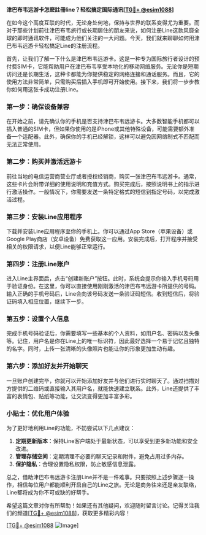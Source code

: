 **津巴布韦远游卡怎麽註冊line？轻松搞定国际通讯[[TG💪+ @esim1088](https://t.me/s/esim1088)]**

在如今这个高度互联的时代，无论身处何地，保持与世界的联系变得尤为重要。而对于那些计划前往津巴布韦旅行或长期居住的朋友来说，如何注册Line这款风靡全球的即时通讯软件，可能成为他们关注的一大问题。今天，我们就来聊聊如何用津巴布韦远游卡轻松搞定Line的注册流程。

首先，让我们了解一下什么是津巴布韦远游卡。这是一种专为国际旅行者设计的预付费SIM卡，它能帮助用户在津巴布韦享受本地化的移动网络服务。无论你是短期访问还是长期生活，这种卡都能为你提供稳定的网络连接和通话服务。而且，它的使用方法非常简单，只需购买后插入手机即可开始使用。接下来，我们将一步步教你如何用这张卡成功注册Line。

### 第一步：确保设备兼容

在开始之前，请先确认你的手机是否支持津巴布韦远游卡。大多数智能手机都可以插入普通的SIM卡，但如果你使用的是iPhone或其他特殊设备，可能需要额外准备一个适配器。此外，确保你的手机已经解锁，这样可以避免因网络制式不匹配而无法正常使用。

### 第二步：购买并激活远游卡

前往当地的电信运营商营业厅或者授权经销商，购买一张津巴布韦远游卡。通常，这些卡片会附带详细的使用说明和充值方式。购买完成后，按照说明书上的指示进行激活操作。一般情况下，你需要发送一条特定格式的短信到指定号码，以完成激活过程。

### 第三步：安装Line应用程序

下载并安装Line应用程序至你的手机上。你可以通过App Store（苹果设备）或Google Play商店（安卓设备）免费获取这一应用。安装完成后，打开程序并接受相关的权限请求，以便Line能够正常运行。

### 第四步：注册Line账户

进入Line主界面后，点击“创建新账户”按钮。此时，系统会提示你输入手机号码用于验证身份。在这里，你可以直接使用刚刚激活的津巴布韦远游卡所提供的号码。输入正确的手机号码后，Line会向该号码发送一条验证码短信。收到短信后，将验证码填入相应位置，继续下一步。

### 第五步：设置个人信息

完成手机号码验证后，你需要填写一些基本的个人资料，如用户名、密码以及头像等。记住，用户名是你在Line上的唯一标识符，因此最好选择一个易于记忆且独特的名字。同时，上传一张清晰的头像照片也能让你的形象更加生动有趣。

### 第六步：添加好友并开始聊天

一旦账户创建完毕，你就可以开始添加好友并与他们进行实时聊天了。通过扫描对方提供的二维码或直接输入其用户名，就能快速建立联系。此外，Line还提供了丰富的表情包、贴纸等功能，让交流变得更加丰富多彩。

### 小贴士：优化用户体验

为了更好地利用Line的功能，不妨尝试以下几点建议：

1. **定期更新版本**：保持Line客户端处于最新状态，可以享受到更多新功能和安全改进。
2. **管理存储空间**：定期清理不必要的聊天记录和附件，避免占用过多内存。
3. **保护隐私**：合理设置隐私权限，防止敏感信息泄露。

总之，借助津巴布韦远游卡注册Line并不是一件难事。只要按照上述步骤逐一操作，相信每位用户都能顺利开启自己的Line之旅。无论是商务往来还是亲友联络，Line都将成为你不可或缺的好帮手。

希望这篇文章对你有所帮助！如果还有其他疑问，欢迎随时留言讨论。记得关注我们的频道[[TG💪+ @esim1088](https://t.me/s/esim1088)]，获取更多精彩内容！

[[TG💪+ @esim1088](https://t.me/s/esim1088) ![Image](https://i.postimg.cc/4NQfJmqS/Snipaste-2025-05-13-00-14-12.png)]